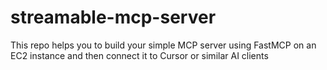 # streamable-mcp-server
This repo helps you to build your simple MCP server using FastMCP on an EC2 instance and then connect it to Cursor or similar AI clients
